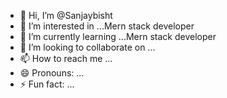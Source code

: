 - 👋 Hi, I’m @Sanjaybisht
- 👀 I’m interested in ...Mern stack developer
- 🌱 I’m currently learning ...Mern stack developer
- 💞️ I’m looking to collaborate on ...
- 📫 How to reach me ...
- 😄 Pronouns: ...
- ⚡ Fun fact: ...

<!---
Sanjaythechamp/Sanjaythechamp is a ✨ special ✨ repository because its `README.md` (this file) appears on your GitHub profile.
You can click the Preview link to take a look at your changes.
--->
